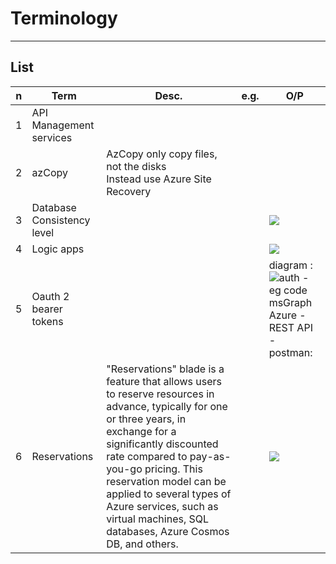 # Terminology

---

## List
|n|Term|Desc.|e.g.|O/P|
|-|----|-----|----|---|
|1|API Management services|
|2|azCopy|AzCopy only copy files, not the disks<br/>Instead use Azure Site Recovery|
|3|Database Consistency level|||<img src="https://i.imgur.com/bqh8NDd.png">|
|4|Logic apps|||<img src="https://i.imgur.com/NR4fd2u.png">|
|5|Oauth 2 bearer tokens|||diagram :<br/><img src="https://i.imgur.com/HJ7I2Fw.png">auth - eg code msGraph Azure - REST API - postman:<br/>|
|6|Reservations|"Reservations" blade is a feature that allows users to reserve resources in advance, typically for one or three years, in exchange for a significantly discounted rate compared to pay-as-you-go pricing. This reservation model can be applied to several types of Azure services, such as virtual machines, SQL databases, Azure Cosmos DB, and others.||<img src="https://i.imgur.com/A0gmoBD.png">|
